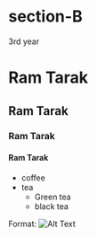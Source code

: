 # section-B
3rd year

# Ram Tarak
## Ram Tarak
### Ram Tarak
#### Ram Tarak

* coffee
* tea
  * Green tea
  * black tea

Format: ![Alt Text](https://www.google.com/imgres?imgurl=https%3A%2F%2Fm.economictimes.com%2Fthumb%2Fmsid-70119616%2Cwidth-1200%2Cheight-900%2Cresizemode-4%2Cimgsize-160034%2Frohit-sharma-the-odi-cricket-phenomenon.jpg&imgrefurl=https%3A%2F%2Feconomictimes.indiatimes.com%2Fnews%2Fsports%2Frohit-sharma-the-odi-cricket-phenomenon%2Farticleshow%2F70119616.cms&tbnid=DgQra9a5uGpKvM&vet=12ahUKEwiAvaC4z8rvAhWIfX0KHRZOB1gQMygFegUIARDfAQ..i&docid=2Up-_Y2tcplZgM&w=1200&h=900&q=rohit%20sharma&safe=active&ved=2ahUKEwiAvaC4z8rvAhWIfX0KHRZOB1gQMygFegUIARDfAQ)
